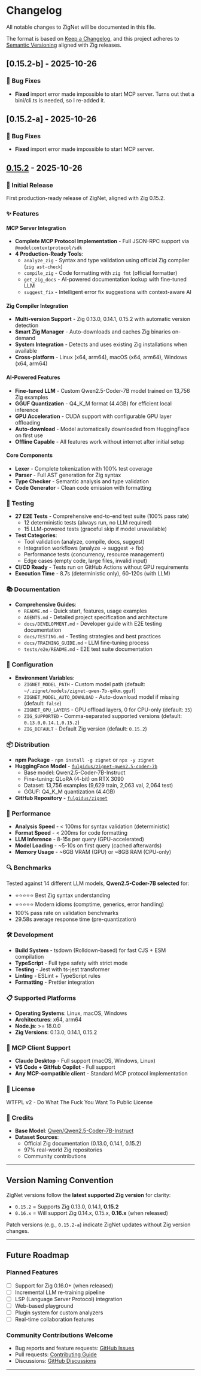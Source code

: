 # Changelog

All notable changes to ZigNet will be documented in this file.

The format is based on [Keep a Changelog](https://keepachangelog.com/en/1.0.0/),
and this project adheres to [Semantic Versioning](https://semver.org/spec/v2.0.0.html) aligned with Zig releases.

## [0.15.2-b] - 2025-10-26

### 🐛 Bug Fixes
- **Fixed** import error made impossible to start MCP server. Turns out thet a bini/cli.ts is needed, so I re-added it.

## [0.15.2-a] - 2025-10-26

### 🐛 Bug Fixes
- **Fixed** import error made impossible to start MCP server.

## [0.15.2] - 2025-10-26

### 🎉 Initial Release

First production-ready release of ZigNet, aligned with Zig 0.15.2.

### ✨ Features

#### MCP Server Integration
- **Complete MCP Protocol Implementation** - Full JSON-RPC support via `@modelcontextprotocol/sdk`
- **4 Production-Ready Tools**:
  - `analyze_zig` - Syntax and type validation using official Zig compiler (`zig ast-check`)
  - `compile_zig` - Code formatting with `zig fmt` (official formatter)
  - `get_zig_docs` - AI-powered documentation lookup with fine-tuned LLM
  - `suggest_fix` - Intelligent error fix suggestions with context-aware AI

#### Zig Compiler Integration
- **Multi-version Support** - Zig 0.13.0, 0.14.1, 0.15.2 with automatic version detection
- **Smart Zig Manager** - Auto-downloads and caches Zig binaries on-demand
- **System Integration** - Detects and uses existing Zig installations when available
- **Cross-platform** - Linux (x64, arm64), macOS (x64, arm64), Windows (x64, arm64)

#### AI-Powered Features
- **Fine-tuned LLM** - Custom Qwen2.5-Coder-7B model trained on 13,756 Zig examples
- **GGUF Quantization** - Q4_K_M format (4.4GB) for efficient local inference
- **GPU Acceleration** - CUDA support with configurable GPU layer offloading
- **Auto-download** - Model automatically downloaded from HuggingFace on first use
- **Offline Capable** - All features work without internet after initial setup

#### Core Components
- **Lexer** - Complete tokenization with 100% test coverage
- **Parser** - Full AST generation for Zig syntax
- **Type Checker** - Semantic analysis and type validation
- **Code Generator** - Clean code emission with formatting

### 🧪 Testing

- **27 E2E Tests** - Comprehensive end-to-end test suite (100% pass rate)
  - 12 deterministic tests (always run, no LLM required)
  - 15 LLM-powered tests (graceful skip if model unavailable)
- **Test Categories**:
  - Tool validation (analyze, compile, docs, suggest)
  - Integration workflows (analyze → suggest → fix)
  - Performance tests (concurrency, resource management)
  - Edge cases (empty code, large files, invalid input)
- **CI/CD Ready** - Tests run on GitHub Actions without GPU requirements
- **Execution Time** - 8.7s (deterministic only), 60-120s (with LLM)

### 📚 Documentation

- **Comprehensive Guides**:
  - `README.md` - Quick start, features, usage examples
  - `AGENTS.md` - Detailed project specification and architecture
  - `docs/DEVELOPMENT.md` - Developer guide with E2E testing documentation
  - `docs/TESTING.md` - Testing strategies and best practices
  - `docs/TRAINING_GUIDE.md` - LLM fine-tuning process
  - `tests/e2e/README.md` - E2E test suite documentation

### 🔧 Configuration

- **Environment Variables**:
  - `ZIGNET_MODEL_PATH` - Custom model path (default: `~/.zignet/models/zignet-qwen-7b-q4km.gguf`)
  - `ZIGNET_MODEL_AUTO_DOWNLOAD` - Auto-download model if missing (default: `false`)
  - `ZIGNET_GPU_LAYERS` - GPU offload layers, 0 for CPU-only (default: `35`)
  - `ZIG_SUPPORTED` - Comma-separated supported versions (default: `0.13.0,0.14.1,0.15.2`)
  - `ZIG_DEFAULT` - Default Zig version (default: `0.15.2`)

### 📦 Distribution

- **npm Package** - `npm install -g zignet` or `npx -y zignet`
- **HuggingFace Model** - [`fulgidus/zignet-qwen2.5-coder-7b`](https://huggingface.co/fulgidus/zignet-qwen2.5-coder-7b)
  - Base model: Qwen2.5-Coder-7B-Instruct
  - Fine-tuning: QLoRA (4-bit) on RTX 3090
  - Dataset: 13,756 examples (9,629 train, 2,063 val, 2,064 test)
  - GGUF: Q4_K_M quantization (4.4GB)
- **GitHub Repository** - [`fulgidus/zignet`](https://github.com/fulgidus/zignet)

### 🎯 Performance

- **Analysis Speed** - < 100ms for syntax validation (deterministic)
- **Format Speed** - < 200ms for code formatting
- **LLM Inference** - 8-15s per query (GPU-accelerated)
- **Model Loading** - ~5-10s on first query (cached afterwards)
- **Memory Usage** - ~6GB VRAM (GPU) or ~8GB RAM (CPU-only)

### 🔍 Benchmarks

Tested against 14 different LLM models, **Qwen2.5-Coder-7B selected** for:
- ⭐⭐⭐⭐⭐ Best Zig syntax understanding
- ⭐⭐⭐⭐⭐ Modern idioms (comptime, generics, error handling)
- 100% pass rate on validation benchmarks
- 29.58s average response time (pre-quantization)

### 🛠️ Development

- **Build System** - tsdown (Rolldown-based) for fast CJS + ESM compilation
- **TypeScript** - Full type safety with strict mode
- **Testing** - Jest with ts-jest transformer
- **Linting** - ESLint + TypeScript rules
- **Formatting** - Prettier integration

### 📋 Supported Platforms

- **Operating Systems**: Linux, macOS, Windows
- **Architectures**: x64, arm64
- **Node.js**: >= 18.0.0
- **Zig Versions**: 0.13.0, 0.14.1, 0.15.2

### 🎨 MCP Client Support

- **Claude Desktop** - Full support (macOS, Windows, Linux)
- **VS Code + GitHub Copilot** - Full support
- **Any MCP-compatible client** - Standard MCP protocol implementation

### 📝 License

WTFPL v2 - Do What The Fuck You Want To Public License

### 🙏 Credits

- **Base Model**: [Qwen/Qwen2.5-Coder-7B-Instruct](https://huggingface.co/Qwen/Qwen2.5-Coder-7B-Instruct)
- **Dataset Sources**:
  - Official Zig documentation (0.13.0, 0.14.1, 0.15.2)
  - 97% real-world Zig repositories
  - Community contributions

---

## Version Naming Convention

ZigNet versions follow the **latest supported Zig version** for clarity:
- `0.15.2` = Supports Zig 0.13.0, 0.14.1, **0.15.2**
- `0.16.x` = Will support Zig 0.14.x, 0.15.x, **0.16.x** (when released)

Patch versions (e.g., `0.15.2-a`) indicate ZigNet updates without Zig version changes.

---

## Future Roadmap

### Planned Features
- [ ] Support for Zig 0.16.0+ (when released)
- [ ] Incremental LLM re-training pipeline
- [ ] LSP (Language Server Protocol) integration
- [ ] Web-based playground
- [ ] Plugin system for custom analyzers
- [ ] Real-time collaboration features

### Community Contributions Welcome
- Bug reports and feature requests: [GitHub Issues](https://github.com/fulgidus/zignet/issues)
- Pull requests: [Contributing Guide](https://github.com/fulgidus/zignet/blob/main/docs/DEVELOPMENT.md)
- Discussions: [GitHub Discussions](https://github.com/fulgidus/zignet/discussions)

---

[0.15.2]: https://github.com/fulgidus/zignet/releases/tag/v0.15.2

